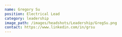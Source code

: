 ```yaml
---
name: Gregory Su
position: Electrical Lead
category: leadership
image_path: /images/headshots/Leadership/GregSu.png
contact: https://www.linkedin.com/in/grsu
---
```

